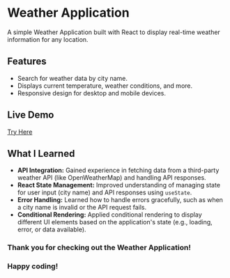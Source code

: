 # Weather Application

A simple Weather Application built with React to display real-time weather information for any location.

## Features
- Search for weather data by city name.
- Displays current temperature, weather conditions, and more.
- Responsive design for desktop and mobile devices.

## Live Demo
[Try Here](https://janvihatwar.github.io/weatherApplication)


## What I Learned
- **API Integration:** Gained experience in fetching data from a third-party weather API (like OpenWeatherMap) and handling API responses.
- **React State Management:** Improved understanding of managing state for user input (city name) and API responses using `useState`.
- **Error Handling:** Learned how to handle errors gracefully, such as when a city name is invalid or the API request fails.
- **Conditional Rendering:** Applied conditional rendering to display different UI elements based on the application's state (e.g., loading, error, or data available).

### Thank you for checking out the Weather Application!
### Happy coding!
